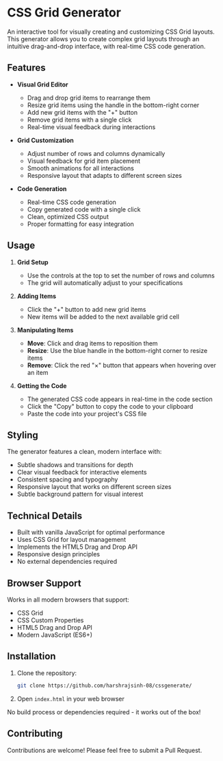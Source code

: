 # CSS Grid Generator

An interactive tool for visually creating and customizing CSS Grid layouts. This generator allows you to create complex grid layouts through an intuitive drag-and-drop interface, with real-time CSS code generation.

## Features

- **Visual Grid Editor**
  - Drag and drop grid items to rearrange them
  - Resize grid items using the handle in the bottom-right corner
  - Add new grid items with the "+" button
  - Remove grid items with a single click
  - Real-time visual feedback during interactions

- **Grid Customization**
  - Adjust number of rows and columns dynamically
  - Visual feedback for grid item placement
  - Smooth animations for all interactions
  - Responsive layout that adapts to different screen sizes

- **Code Generation**
  - Real-time CSS code generation
  - Copy generated code with a single click
  - Clean, optimized CSS output
  - Proper formatting for easy integration

## Usage

1. **Grid Setup**
   - Use the controls at the top to set the number of rows and columns
   - The grid will automatically adjust to your specifications

2. **Adding Items**
   - Click the "+" button to add new grid items
   - New items will be added to the next available grid cell

3. **Manipulating Items**
   - **Move**: Click and drag items to reposition them
   - **Resize**: Use the blue handle in the bottom-right corner to resize items
   - **Remove**: Click the red "×" button that appears when hovering over an item

4. **Getting the Code**
   - The generated CSS code appears in real-time in the code section
   - Click the "Copy" button to copy the code to your clipboard
   - Paste the code into your project's CSS file

## Styling

The generator features a clean, modern interface with:
- Subtle shadows and transitions for depth
- Clear visual feedback for interactive elements
- Consistent spacing and typography
- Responsive layout that works on different screen sizes
- Subtle background pattern for visual interest

## Technical Details

- Built with vanilla JavaScript for optimal performance
- Uses CSS Grid for layout management
- Implements the HTML5 Drag and Drop API
- Responsive design principles
- No external dependencies required

## Browser Support

Works in all modern browsers that support:
- CSS Grid
- CSS Custom Properties
- HTML5 Drag and Drop API
- Modern JavaScript (ES6+)

## Installation

1. Clone the repository:
   ```bash
   git clone https://github.com/harshrajsinh-08/cssgenerate/
   ```

2. Open `index.html` in your web browser

No build process or dependencies required - it works out of the box!

## Contributing

Contributions are welcome! Please feel free to submit a Pull Request. 
